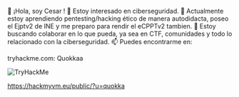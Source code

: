 👋 ¡Hola, soy Cesar !
👀 Estoy interesado en ciberseguridad.
🌱 Actualmente estoy aprendiendo pentesting/hacking ético de manera autodidacta, poseo el Ejptv2 de INE y me preparo para rendir el eCPPTv2 tambien.
💞️ Estoy buscando colaborar en lo que pueda, ya sea en CTF, comunidades y todo lo relacionado con la ciberseguridad.
📫 Puedes encontrarme en:  

tryhackme.com: Quokkaa 

<img src="https://tryhackme-badges.s3.amazonaws.com/Quokkaa.png" alt="TryHackMe">

https://hackmyvm.eu/public/?u=quokka
